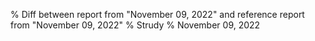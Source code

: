 % Diff between report from "November 09, 2022" and reference report from "November 09, 2022"
% Strudy
% November 09, 2022


